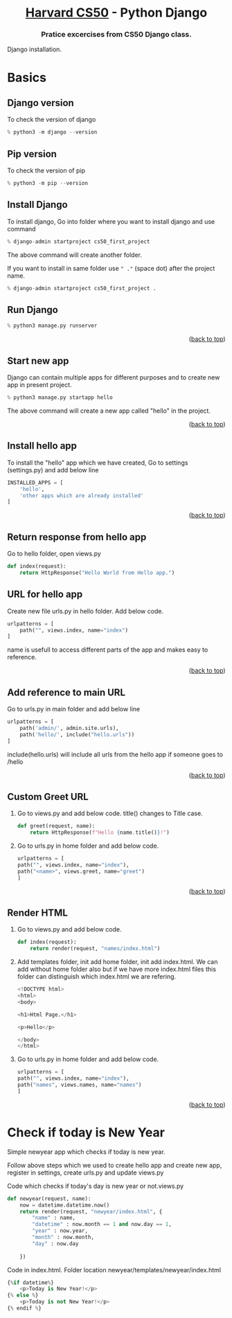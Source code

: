 <a name="readme-top"></a>
<div align="center">
<!-- Title: -->

  <h1><a href="https://github.com/skthati/Harvard_CS50_Django">Harvard CS50</a> - Python Django</h1>

<!-- Short description: -->
  <h3>Pratice excercises from CS50 Django class.</h3>
</div>

Django installation.


# Basics

## Django version
To check the version of django

```Python
% python3 -m django --version
```

## Pip version
To check the version of pip

```Python
% python3 -m pip --version
```

## Install Django

To install django, Go into folder where you want to install django and use command

```Python
% django-admin startproject cs50_first_project
```

The above command will create another folder. 

If you want to install in same folder use `" ."` (space dot) after the project name.

```Python
% django-admin startproject cs50_first_project .
```

## Run Django 

```Python
% python3 manage.py runserver
```

<p align="right">(<a href="#readme-top">back to top</a>)</p>

## Start new app

Django can contain multiple apps for different purposes and to create new app in present project.

```Python
% python3 manage.py startapp hello
```

The above command will create a new app called "hello" in the project.

<p align="right">(<a href="#readme-top">back to top</a>)</p>

## Install hello app

To install the "hello" app which we have created, Go to settings (settings.py) and add below line

```Python
INSTALLED_APPS = [
    'hello',
    'other apps which are already installed'
]
```

<p align="right">(<a href="#readme-top">back to top</a>)</p>

## Return response from hello app

Go to hello folder, open views.py

```Python
def index(request):
    return HttpResponse("Hello World from Hello app.")

```

## URL for hello app

Create new file urls.py in hello folder. Add below code.

```Python
urlpatterns = [
    path("", views.index, name="index")
]
```

name is usefull to access different parts of the app and makes easy to reference.

<p align="right">(<a href="#readme-top">back to top</a>)</p>

## Add reference to main URL

Go to urls.py in main folder and add below line

```Python
urlpatterns = [
    path('admin/', admin.site.urls),
    path('hello/', include("hello.urls"))
]
```

include(hello.urls) will include all urls from the hello app if someone goes to /hello

<p align="right">(<a href="#readme-top">back to top</a>)</p>

## Custom Greet URL
1. Go to views.py and add below code. title() changes to Title case.
    ```Python
    def greet(request, name):
        return HttpResponse(f"Hello {name.title()}!")
    ```
2. Go to urls.py in home folder and add below code.
    ```Python
    urlpatterns = [
    path("", views.index, name="index"),
    path("<name>", views.greet, name="greet")
    ]
    ```


<p align="right">(<a href="#readme-top">back to top</a>)</p>

## Render HTML
1. Go to views.py and add below code.
    ```Python
    def index(request):
        return render(request, "names/index.html")
    ```
2. Add templates folder, init add home folder, init add index.html. We can add without home folder also but if we have more index.html files this folder can distinguish which index.html we are refering.
    ```Python
    <!DOCTYPE html>
    <html>
    <body>

    <h1>Html Page.</h1>

    <p>Hello</p>

    </body>
    </html>
    ```
3. Go to urls.py in home folder and add below code.
    ```Python
    urlpatterns = [
    path("", views.index, name="index"),
    path("names", views.names, name="names")
    ]
    ```

<p align="right">(<a href="#readme-top">back to top</a>)</p>

# Check if today is New Year
Simple newyear app which checks if today is new year.

Follow above steps which we used to create hello app and create new app, register in settings, create urls.py and update views.py

Code which checks if today's day is new year or not.views.py

```Python
def newyear(request, name):
    now = datetime.datetime.now()
    return render(request, "newyear/index.html", {
        "name" : name,
        "datetime" : now.month == 1 and now.day == 1,
        "year" : now.year,
        "month" : now.month,
        "day" : now.day
        
    })
```
Code in index.html. Folder location newyear/templates/newyear/index.html
```Python
{%if datetime%}
    <p>Today is New Year!</p>
{% else %}
    <p>Today is not New Year!</p>
{% endif %}
```




